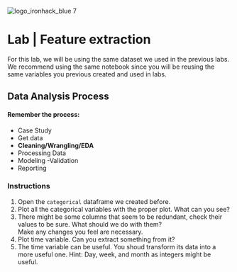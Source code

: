 ![logo_ironhack_blue 7](https://user-images.githubusercontent.com/23629340/40541063-a07a0a8a-601a-11e8-91b5-2f13e4e6b441.png)

# Lab | Feature extraction

For this lab, we will be using the same dataset we used in the previous labs. We recommend using the same notebook since you will be reusing the same variables you previous created and used in labs. 

## Data Analysis Process
#### Remember the process:

- Case Study
- Get data
- **Cleaning/Wrangling/EDA**
- Processing Data
- Modeling
 -Validation
- Reporting

### Instructions

1. Open the `categorical` dataframe we created before.
2. Plot all the categorical variables with the proper plot. What can you see?
3. There might be some columns that seem to be redundant, check their values to be sure. What should we do with them?  
    Make any changes you feel are necessary.
4. Plot time variable. Can you extract something from it?
5. The time variable can be useful. You shoud transform its data into a more useful one. Hint: Day, week, and month as integers might be useful.
